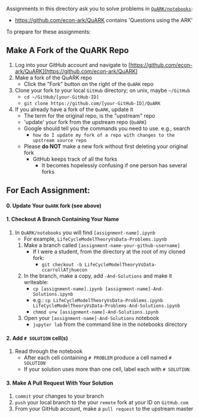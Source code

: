   Assignments in this directory ask you to solve problems in [`QuARK/notebooks`](https://github.com/econ-ark/QuARK):
   * https://github.com/econ-ark/QuARK contains 'Questions using the ARK'

To prepare for these assignments:

## Make A Fork of the QuARK Repo

1. Log into your GitHub account and navigate to [https://github.com/econ-ark/QuARK](https://github.com/econ-ark/QuARK)
1. Make a fork of the QuARK repo
   * Click the "Fork" button on the right of the `QuARK` repo
1. Clone your fork to your local `GitHub` directory; on unix, maybe `~/GitHub`
   * `cd ~/GitHub/[your-GitHub-ID]`
   * `git clone https://github.com/[your-GitHub-ID]/QuARK`
1. If you already have a fork of the `QuARK`, update it
   * The term for the original repo, is the "upstream" repo
   * 'update' your fork from the upstream repo (`QuARK`)
   * Google should tell you the commands you need to use. e.g., search
      * `how do I update my fork of a repo with changes to the upstream source repo`
   * Please __do NOT__ make a new fork without first deleting your original fork
      * GitHub keeps track of all the forks
	    * It becomes hopelessly confusing if one person has several forks


## For Each Assignment:

#### 0. Update Your `QuARK` fork (see above)
#### 1. Checkout A Branch Containing Your Name

1. In `QuARK/notebooks` you will find `[assignment-name].ipynb`
   * For example, `LifeCycleModelTheoryVsData-Problems.ipynb`
   1. Make a branch called `[assignment-name-your-github-username]`
	  * If I were a student, from the directory at the root of my cloned fork:
	     * `git checkout -b LifeCycleModelTheoryVsData-ccarrollATjhuecon`
   1. In the branch, make a copy, add `-And-Solutions` and make it writeable:
      * `cp [assignment-name].ipynb [assignment-name]-And-Solutions.ipynb`
	  * e.g.: `cp LifeCycleModelTheoryVsData-Problems.ipynb LifeCycleModelTheoryVsData-Problems-And-Solutions.ipynb`
      * `chmod u+w [assignment-name]-And-Solutions.ipynb`
   1. Open your `[assignment-name]-And-Solutions` notebook
      * `jupyter lab` from the command line in the notebooks directory

#### 2. Add `# SOLUTION` cell(s)
   1.  Read through the notebook
       * After each cell containing `# PROBLEM` produce a cell named `# SOLUTION`
       * If your solution uses more than one cell, label each with `# SOLUTION`

#### 3. Make A Pull Request With Your Solution
1. `commit` your changes to your branch
1. `push` your local branch to the your `remote` fork at your ID on `GitHub.com`
1. From your GitHub account, make a `pull request` to the upstream master
